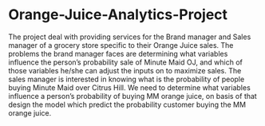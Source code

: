 # Orange-Juice-Analytics-Project

The project deal with providing services for the Brand manager and Sales manager of a grocery store specific to their Orange Juice sales. The problems the brand manager faces are determining what variables influence the person’s probability sale of Minute Maid OJ, and which of those variables he/she can adjust the inputs on to maximize sales.  The sales manager is interested in knowing what is the probability of people buying Minute Maid over Citrus Hill.  We need to determine what variables influence a person’s probability of buying MM orange juice, on basis of that design the model which predict the probability customer buying the MM orange juice.

